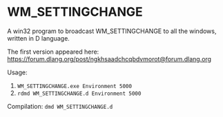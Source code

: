 # WM_SETTINGCHANGE
A win32 program to broadcast WM_SETTINGCHANGE to all the windows, written in D language.

The first version appeared here: https://forum.dlang.org/post/ngkhsaadchcqbdvmorot@forum.dlang.org

Usage: 
1. `WM_SETTINGCHANGE.exe Environment 5000`  
2. `rdmd WM_SETTINGCHANGE.d Environment 5000`  

Compilation:
 `dmd WM_SETTINGCHANGE.d`  
